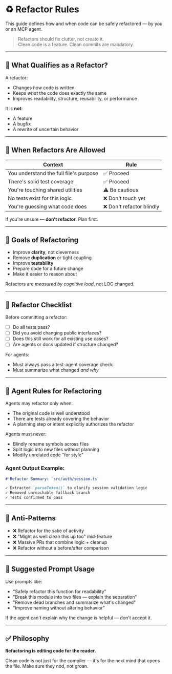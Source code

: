 # ♻️ Refactor Rules

This guide defines how and when code can be safely refactored — by you or an MCP agent.

> Refactors should fix clutter, not create it.  
> Clean code is a feature. Clean commits are mandatory.

---

## 🔁 What Qualifies as a Refactor?

A refactor:
- Changes *how* code is written
- Keeps *what* the code does exactly the same
- Improves readability, structure, reusability, or performance

It is **not**:
- A feature
- A bugfix
- A rewrite of uncertain behavior

---

## 🧭 When Refactors Are Allowed

| Context | Rule |
|--------|------|
| You understand the full file's purpose | ✅ Proceed |
| There's solid test coverage | ✅ Proceed |
| You're touching shared utilities | ⚠️ Be cautious |
| No tests exist for this logic | ❌ Don't touch yet |
| You're guessing what code does | ❌ Don't refactor blindly |

If you're unsure — **don't refactor**. Plan first.

---

## 🧠 Goals of Refactoring

- Improve **clarity**, not cleverness
- Remove **duplication** or tight coupling
- Improve **testability**
- Prepare code for a future change
- Make it easier to reason about

Refactors are *measured by cognitive load*, not LOC changed.

---

## 🧪 Refactor Checklist

Before committing a refactor:
- [ ] Do all tests pass?
- [ ] Did you avoid changing public interfaces?
- [ ] Does this still work for all existing use cases?
- [ ] Are agents or docs updated if structure changed?

For agents:
- Must always pass a test-agent coverage check
- Must summarize what changed *and why*

---

## 🤖 Agent Rules for Refactoring

Agents may refactor only when:

- The original code is well understood  
- There are tests already covering the behavior  
- A planning step or intent explicitly authorizes the refactor

Agents must never:
- Blindly rename symbols across files
- Split logic into new files without planning
- Modify unrelated code "for style"

### Agent Output Example:
```md
# Refactor Summary: `src/auth/session.ts`

✓ Extracted `parseToken()` to clarify session validation logic  
✓ Removed unreachable fallback branch  
✓ Tests confirmed to pass
```

---

## 🚫 Anti-Patterns

- ❌ Refactor for the sake of activity
- ❌ "Might as well clean this up too" mid-feature
- ❌ Massive PRs that combine logic + cleanup
- ❌ Refactor without a before/after comparison

---

## 🧰 Suggested Prompt Usage

Use prompts like:
- "Safely refactor this function for readability"
- "Break this module into two files — explain the separation"
- "Remove dead branches and summarize what's changed"
- "Improve naming without altering behavior"

If the agent can't explain why the change is helpful — don't accept it.

---

## ✅ Philosophy

**Refactoring is editing code for the reader.**

Clean code is not just for the compiler — it's for the next mind that opens the file. Make sure they nod, not groan.
